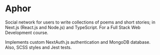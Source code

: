 # Aphor

Social network for users to write collections of poems and short stories; in Next.js (React.js and Node.js) and TypeScript. For a Full Stack Web Development course.

Implements custom  NextAuth.js authentication and MongoDB database. Also, SCSS styles and Jest tests. 
